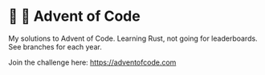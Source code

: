 # 🎄 🎅 Advent of Code

My solutions to Advent of Code. Learning Rust, not going for leaderboards. See branches for each year.

Join the challenge here:
https://adventofcode.com
